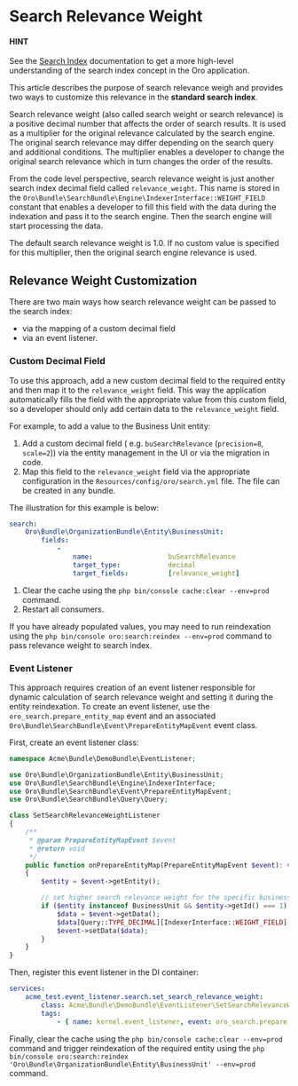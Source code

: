 <a id="bundle-docs-platform-search-bundle-relevance-weight"></a>

# Search Relevance Weight

#### HINT
See the [Search Index](../../../backend/architecture/tech-stack/search/index.md#search-index-overview) documentation to get a more high-level understanding of the search index concept in the Oro application.

This article describes the purpose of search relevance weigh and provides two ways to customize this relevance in the **standard search index**.

Search relevance weight (also called search weight or search relevance) is a positive decimal number that affects the order of search results. It is used as a multiplier for the original relevance calculated by the search engine. The original search relevance may differ depending on the search query and additional conditions. The multiplier enables a developer to change the original search relevance which in turn changes the order of the results.

From the code level perspective, search relevance weight is just another search index decimal field called `relevance_weight`. This name is stored in the `Oro\Bundle\SearchBundle\Engine\IndexerInterface::WEIGHT_FIELD` constant that enables a developer to fill this field with the data during the indexation and pass it to the search engine. Then the search engine will start processing the data.

The default search relevance weight is 1.0. If no custom value is specified for this multiplier, then the original search engine relevance is used.

## Relevance Weight Customization

There are two main ways how search relevance weight can be passed to the search index:

* via the mapping of a custom decimal field
* via an event listener.

### Custom Decimal Field

To use this approach, add a new custom decimal field to the required entity and then map it to the `relevance_weight` field. This way the application automatically fills the field with the appropriate value from this custom field, so a developer should only add certain data to the `relevance_weight` field.

For example, to add a value to the Business Unit entity:

1. Add a custom decimal field ( e.g. `buSearchRelevance` (`precision=8`, `scale=2`)) via the entity management in the UI or via the migration in code.
2. Map this field to the `relevance_weight` field via the appropriate configuration in the `Resources/config/oro/search.yml` file. The file can be created in any bundle.

The illustration for this example is below:

```yaml
search:
    Oro\Bundle\OrganizationBundle\Entity\BusinessUnit:
        fields:
            -
                name:                   buSearchRelevance
                target_type:            decimal
                target_fields:          [relevance_weight]
```

1. Clear the cache using the `php bin/console cache:clear --env=prod` command.
2. Restart all consumers.

If you have already populated values, you may need to run reindexation using the `php bin/console oro:search:reindex --env=prod` command to pass relevance weight to search index.

### Event Listener

This approach requires creation of an event listener responsible for dynamic calculation of search relevance weight and setting it during the entity reindexation. To create an event listener, use the `oro_search.prepare_entity_map` event and an associated `Oro\Bundle\SearchBundle\Event\PrepareEntityMapEvent` event class.

First, create an event listener class:

```php
namespace Acme\Bundle\DemoBundle\EventListener;

use Oro\Bundle\OrganizationBundle\Entity\BusinessUnit;
use Oro\Bundle\SearchBundle\Engine\IndexerInterface;
use Oro\Bundle\SearchBundle\Event\PrepareEntityMapEvent;
use Oro\Bundle\SearchBundle\Query\Query;

class SetSearchRelevanceWeightListener
{
    /**
     * @param PrepareEntityMapEvent $event
     * @return void
     */
    public function onPrepareEntityMap(PrepareEntityMapEvent $event): void
    {
        $entity = $event->getEntity();

        // set higher search relevance weight for the specific business unit
        if ($entity instanceof BusinessUnit && $entity->getId() === 1) {
            $data = $event->getData();
            $data[Query::TYPE_DECIMAL][IndexerInterface::WEIGHT_FIELD] = 2.5;
            $event->setData($data);
        }
    }
}
```

Then, register this event listener in the DI container:

```yaml
services:
    acme_test.event_listener.search.set_search_relevance_weight:
        class: Acme\Bundle\DemoBundle\EventListener\SetSearchRelevanceWeightListener
        tags:
            - { name: kernel.event_listener, event: oro_search.prepare_entity_map, method: onPrepareEntityMap }
```

Finally, clear the cache using the `php bin/console cache:clear --env=prod` command and trigger reindexation of the required entity using the `php bin/console oro:search:reindex 'Oro\Bundle\OrganizationBundle\Entity\BusinessUnit' --env=prod` command.
